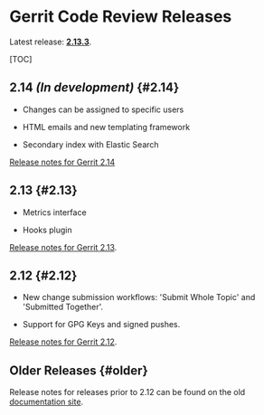 # Gerrit Code Review Releases

Latest release: **[2.13.3](/releases/2.13.md)**.

[TOC]

## 2.14 *(In development)* {#2.14}

* Changes can be assigned to specific users

* HTML emails and new templating framework

* Secondary index with Elastic Search

[Release notes for Gerrit 2.14](/releases/2.14.md)

## 2.13 {#2.13}

* Metrics interface

* Hooks plugin

[Release notes for Gerrit 2.13](/releases/2.13.md).

## 2.12 {#2.12}

* New change submission workflows: 'Submit Whole Topic' and 'Submitted Together'.

* Support for GPG Keys and signed pushes.

[Release notes for Gerrit 2.12](/releases/2.12.md).

## Older Releases {#older}

Release notes for releases prior to 2.12 can be found on the old
[documentation site](http://gerrit-documentation.storage.googleapis.com/ReleaseNotes/index.html).

